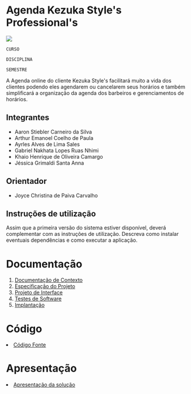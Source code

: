 # Agenda Kezuka Style's Professional's 

<img src="https://github.com/ICEI-PUC-Minas-PMV-ADS/pmv-ads-2024-1-e5-proj-empext-t6-kezuka-styles-agenda/assets/86859418/2bd7e3ee-de25-4840-8c1e-f81ad852d3d6"></img>

`CURSO`

`DISCIPLINA`

`SEMESTRE`

A Agenda online do cliente Kezuka Style's facilitará muito a vida dos clientes podendo eles agendarem ou cancelarem seus horários e também simplificará a organização da agenda dos barbeiros e gerenciamentos de horários. 

## Integrantes

* Aaron Stiebler Carneiro da Silva
* Arthur Emanoel Coelho de Paula
* Ayrles Alves de Lima Sales
* Gabriel Nakhata Lopes Ruas Nhimi
* Khaio Henrique de Oliveira Camargo
* Jéssica Grimaldi Santa Anna

## Orientador

* Joyce Christina de Paiva Carvalho

## Instruções de utilização

Assim que a primeira versão do sistema estiver disponível, deverá complementar com as instruções de utilização. Descreva como instalar eventuais dependências e como executar a aplicação.

# Documentação

<ol>
<li><a href="docs/01-Documentação de Contexto.md"> Documentação de Contexto</a></li>
<li><a href="docs/02-Especificação do Projeto.md"> Especificação do Projeto</a></li>
<li><a href="docs/03-Projeto de Interface.md"> Projeto de Interface</a></li>
<li><a href="docs/04-Testes de Software.md"> Testes de Software</a></li>
<li><a href="docs/05-Implantação.md"> Implantação</a></li>
</ol>

# Código

<li><a href="src/README.md"> Código Fonte</a></li>

# Apresentação

<li><a href="presentation/README.md"> Apresentação da solução</a></li>
